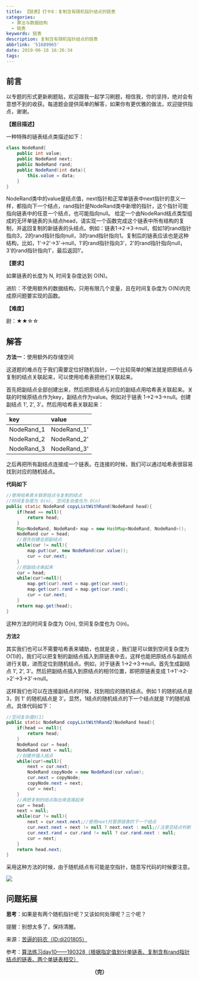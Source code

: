 ```yaml
---
title: 【链表】打卡8：复制含有随机指针结点的链表
categories:
  - 算法与数据结构
  - 链表
keywords: 链表
description: 复制含有随机指针结点的链表
abbrlink: '51689965'
date: 2019-06-18 16:26:34
tags:
---
```


## 前言

以专题的形式更新刷题贴，欢迎跟我一起学习刷题，相信我，你的坚持，绝对会有意想不到的收获。每道题会提供简单的解答，如果你有更优雅的做法，欢迎提供指点，谢谢。

<!--more-->

**【题目描述】**

一种特殊的链表结点类描述如下：

~~~java
class NodeRand{
	public int value; 
	public NodeRand next;
	public NodeRand rand;
	public NodeRand(int data){
		this.value = data;
	}
}
~~~

NodeRand类中的value是结点值，next指针和正常单链表中next指针的意义一样，都指向下一个结点，rand指针是NodeRand类中新增的指针，这个指针可能指向链表中的任意一个结点，也可能指向null。 给定一个由NodeRand结点类型组成的无环单链表的头结点head，请实现一个函数完成这个链表中所有结构的复制，并返回复制的新链表的头结点。例如：链表1->2->3->null，假如1的rand指针指向3，2的rand指针指向null，3的rand指针指向1。复制后的链表应该也是这种结构，比如，1'->2'->3'->null，1'的rand指针指向3'，2'的rand指针指向null，3'的rand指针指向1'，最后返回1'。

**【要求】**

如果链表的长度为 N, 时间复杂度达到 O(N)。

进阶：不使用额外的数据结构，只用有限几个变量，且在时间复杂度为 O(N)内完成原问题要实现的函数。

**【难度】**

尉：★★☆☆

## 解答

**方法一**：使用额外的存储空间

这道题的难点在于我们需要定位好随机指针，一个比较简单的解法就是把原结点与复制的结点关联起来，可以使用哈希表把他们关联起来。

首先把副结点全部创建出来，然后把原结点与对应的副结点用哈希表关联起来。关联的时候原结点作为key，副结点作为value。例如对于链表 1->2->3->null。创建副结点 1', 2', 3'。然后用哈希表关联起来：

| key        | value       |
| :--------- | :---------- |
| NodeRand_1 | NodeRand_1' |
| NodeRand_2 | NodeRand_2' |
| NodeRand_3 | NodeRand_3' |

之后再把所有副结点连接成一个链表。在连接的时候，我们可以通过哈希表很容易找到对应的随机结点。

**代码如下**

```java
//使用哈希表关联原结点与复制的结点
//时间复杂度为 O(n), 空间复杂度也为 O(n)
public static NodeRand copyListWithRand(NodeRand head){
    if(head == null){
        return head;
    }
    Map<NodeRand, NodeRand> map = new HashMap<NodeRand, NodeRand>();
    NodeRand cur = head;
    //首先创建全部副结点
    while(cur != null){
        map.put(cur, new NodeRand(cur.value));
        cur = cur.next;
    }
    //把副结点串起来
    cur = head;
    while(cur!=null){
        map.get(cur).next = map.get(cur.next);
        map.get(cur).rand = map.get(cur.rand);
        cur = cur.next;
    }
    return map.get(head);
}
```

这种方法的时间复杂度为 O(n), 空间复杂度也为 O(n)。

**方法2**

其实我们也可以不需要哈希表来辅助，也就是说 ，我们是可以做到空间复杂度为 O(1)的，我们可以把复制的副结点插入到原链表中去，这样也能把原结点与副结点进行关联，进而定位到随机结点。例如，对于链表 1->2->3->null。首先生成副结点 1', 2', 3'。然后把副结点插入到原结点的相邻位置，即把原链表变成 1->1'->2->2'->3->3'->null。

这样我们也可以在连接副结点的时候，找到相应的随机结点。例如 1 的随机结点是 3，则 1' 的随机结点是 3'。显然，1结点的随机结点的下一个结点就是 1'的随机结点。具体代码如下：

```java
//空间复杂度O(1)
public static NodeRand copyListWithRand2(NodeRand head){
    if(head == null){
        return head;
    }
    NodeRand cur = head;
    NodeRand next = null;
    //创建并插入结点
    while(cur!=null){
        next = cur.next;
        NodeRand copyNode = new NodeRand(cur.value);
        cur.next = copyNode;
        copyNode.next = next;
        cur = next;
    }
    //再把复制的结点取出来连接起来
    cur = head;
    next = null;
    while(cur != null){
        next = cur.next.next;//使用next托管原链表的下一个结点
        cur.next.next = next != null ? next.next : null;//注意空结点判断
        cur.next.rand = cur.rand != null ? cur.rand.next : null;
        cur = next;
    }
    return head.next;
}
```

采用这种方法的时候，由于随机结点有可能是空指针，随意写代码的时候要注意。

![](http://ww1.sinaimg.cn/large/75a4a8eegy1g45ktn53clj20ny0bwgls.jpg)

## 问题拓展

**思考**：如果是有两个随机指针呢？又该如何处理呢？三个呢？

提醒：别想太多了，保持清醒。

来源：[苦逼的码农（ID:di201805）](<https://mp.weixin.qq.com/s?__biz=Mzg2NzA4MTkxNQ==&mid=2247485168&idx=2&sn=930d2bcd88140805ed152e67d2ff789b&chksm=ce404d24f937c432e1c8a4bce8ab1df613b660892a50eaacee5fa1305248f3a404b1b2bed978&scene=21#wechat_redirect>)

参考：[算法练习day10——190328（根据指定值划分单链表、复制含有rand指针结点的链表、两个单链表相交）](<https://blog.csdn.net/zhxin606a/article/details/88853917>)

<center style="font-weight:bold">（完）</center>
